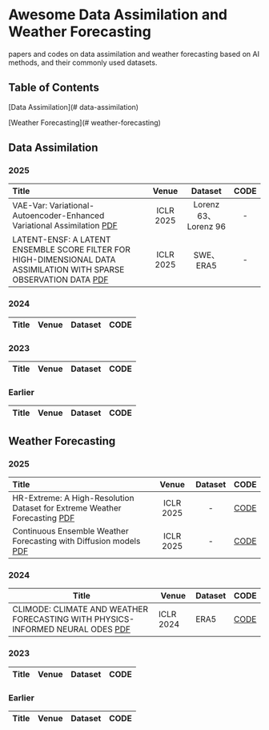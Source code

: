 # Awesome Data Assimilation and Weather Forecasting

papers and codes on data assimilation and weather forecasting based on AI methods, and their commonly used datasets.
## Table of Contents

[Data Assimilation](# data-assimilation)

[Weather Forecasting](# weather-forecasting)

## Data Assimilation

### 2025

| Title | Venue | Dataset | CODE |
|:-------|:-------:|:---------:|:------:|
| VAE-Var: Variational-Autoencoder-Enhanced Variational Assimilation [PDF](https://arxiv.org/abs/2405.13711) | ICLR 2025 | Lorenz 63、Lorenz 96 | - |
| LATENT-ENSF: A LATENT ENSEMBLE SCORE FILTER FOR HIGH-DIMENSIONAL DATA ASSIMILATION WITH SPARSE OBSERVATION DATA [PDF](https://arxiv.org/abs/2409.00127) | ICLR 2025 | SWE、ERA5 | - |


### 2024

| Title | Venue | Dataset | CODE |
|-------|-------|---------|------|


### 2023

| Title | Venue | Dataset | CODE |
|-------|-------|---------|------|


### Earlier

| Title | Venue | Dataset | CODE |
|-------|-------|---------|------|
## Weather Forecasting

### 2025

| Title | Venue | Dataset | CODE |
|:-------|:-------:|:---------:|:------:|
| HR-Extreme: A High-Resolution Dataset for Extreme Weather Forecasting [PDF](https://arxiv.org/abs/2409.18885) | ICLR 2025 | - | [CODE](https://github.com/HuskyNian/HR-Extreme) |
| Continuous Ensemble Weather Forecasting with Diffusion models [PDF](https://arxiv.org/abs/2410.05431) | ICLR 2025 | - | [CODE](https://github.com/martinandrae/Continuous-Ensemble-Forecasting) |



### 2024

| Title | Venue | Dataset | CODE |
|-------|-------|---------|------|
| CLIMODE: CLIMATE AND WEATHER FORECASTING WITH PHYSICS-INFORMED NEURAL ODES [PDF](https://arxiv.org/abs/2404.10024) | ICLR 2024 | ERA5 | [CODE](https://github.com/Aalto-QuML/ClimODE) |

### 2023

| Title | Venue | Dataset | CODE |
|-------|-------|---------|------|


### Earlier

| Title | Venue | Dataset | CODE |
|-------|-------|---------|------|


